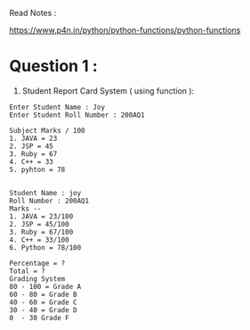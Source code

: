 Read Notes :

https://www.p4n.in/python/python-functions/python-functions


# Question 1 :
1. Student Report Card System ( using function ):
```
Enter Student Name : Joy
Enter Student Roll Number : 200AQ1

Subject Marks / 100
1. JAVA = 23
2. JSP = 45
3. Ruby = 67
4. C++ = 33
5. pyhton = 78


Student Name : joy
Roll Number : 200AQ1
Marks --
1. JAVA = 23/100
2. JSP = 45/100
3. Ruby = 67/100
4. C++ = 33/100
6. Python = 78/100

Percentage = ?
Total = ? 
Grading System 
80 - 100 = Grade A
60 - 80 = Grade B
40 - 60 = Grade C
30 - 40 = Grade D
0  - 30 Grade F

```